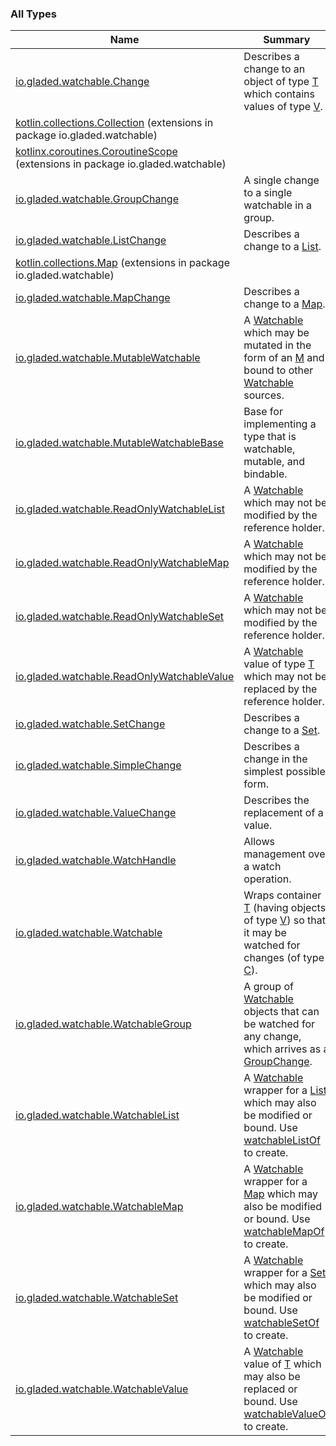 

### All Types

| Name | Summary |
|---|---|
| [io.gladed.watchable.Change](../io.gladed.watchable/-change/index.md) | Describes a change to an object of type [T](../io.gladed.watchable/-change/index.md#T) which contains values of type [V](../io.gladed.watchable/-change/index.md#V). |
| [kotlin.collections.Collection](../io.gladed.watchable/kotlin.collections.-collection/index.md) (extensions in package io.gladed.watchable) |  |
| [kotlinx.coroutines.CoroutineScope](../io.gladed.watchable/kotlinx.coroutines.-coroutine-scope/index.md) (extensions in package io.gladed.watchable) |  |
| [io.gladed.watchable.GroupChange](../io.gladed.watchable/-group-change/index.md) | A single change to a single watchable in a group. |
| [io.gladed.watchable.ListChange](../io.gladed.watchable/-list-change/index.md) | Describes a change to a [List](https://kotlinlang.org/api/latest/jvm/stdlib/kotlin.collections/-list/index.html). |
| [kotlin.collections.Map](../io.gladed.watchable/kotlin.collections.-map/index.md) (extensions in package io.gladed.watchable) |  |
| [io.gladed.watchable.MapChange](../io.gladed.watchable/-map-change/index.md) | Describes a change to a [Map](https://kotlinlang.org/api/latest/jvm/stdlib/kotlin.collections/-map/index.html). |
| [io.gladed.watchable.MutableWatchable](../io.gladed.watchable/-mutable-watchable/index.md) | A [Watchable](../io.gladed.watchable/-watchable/index.md) which may be mutated in the form of an [M](../io.gladed.watchable/-mutable-watchable/index.md#M) and bound to other [Watchable](../io.gladed.watchable/-watchable/index.md) sources. |
| [io.gladed.watchable.MutableWatchableBase](../io.gladed.watchable/-mutable-watchable-base/index.md) | Base for implementing a type that is watchable, mutable, and bindable. |
| [io.gladed.watchable.ReadOnlyWatchableList](../io.gladed.watchable/-read-only-watchable-list.md) | A [Watchable](https://kotlinlang.org/api/latest/jvm/stdlib/kotlin.collections/-list/index.html) which may not be modified by the reference holder. |
| [io.gladed.watchable.ReadOnlyWatchableMap](../io.gladed.watchable/-read-only-watchable-map.md) | A [Watchable](https://kotlinlang.org/api/latest/jvm/stdlib/kotlin.collections/-map/index.html) which may not be modified by the reference holder. |
| [io.gladed.watchable.ReadOnlyWatchableSet](../io.gladed.watchable/-read-only-watchable-set.md) | A [Watchable](https://kotlinlang.org/api/latest/jvm/stdlib/kotlin.collections/-set/index.html) which may not be modified by the reference holder. |
| [io.gladed.watchable.ReadOnlyWatchableValue](../io.gladed.watchable/-read-only-watchable-value.md) | A [Watchable](../io.gladed.watchable/-watchable/index.md) value of type [T](../io.gladed.watchable/-read-only-watchable-value.md#T) which may not be replaced by the reference holder. |
| [io.gladed.watchable.SetChange](../io.gladed.watchable/-set-change/index.md) | Describes a change to a [Set](https://kotlinlang.org/api/latest/jvm/stdlib/kotlin.collections/-set/index.html). |
| [io.gladed.watchable.SimpleChange](../io.gladed.watchable/-simple-change/index.md) | Describes a change in the simplest possible form. |
| [io.gladed.watchable.ValueChange](../io.gladed.watchable/-value-change/index.md) | Describes the replacement of a value. |
| [io.gladed.watchable.WatchHandle](../io.gladed.watchable/-watch-handle/index.md) | Allows management over a watch operation. |
| [io.gladed.watchable.Watchable](../io.gladed.watchable/-watchable/index.md) | Wraps container [T](../io.gladed.watchable/-watchable/index.md#T) (having objects of type [V](../io.gladed.watchable/-watchable/index.md#V)) so that it may be watched for changes (of type [C](../io.gladed.watchable/-watchable/index.md#C)). |
| [io.gladed.watchable.WatchableGroup](../io.gladed.watchable/-watchable-group/index.md) | A group of [Watchable](../io.gladed.watchable/-watchable/index.md) objects that can be watched for any change, which arrives as a [GroupChange](../io.gladed.watchable/-group-change/index.md). |
| [io.gladed.watchable.WatchableList](../io.gladed.watchable/-watchable-list/index.md) | A [Watchable](../io.gladed.watchable/-watchable/index.md) wrapper for a [List](https://kotlinlang.org/api/latest/jvm/stdlib/kotlin.collections/-list/index.html) which may also be modified or bound. Use [watchableListOf](../io.gladed.watchable/watchable-list-of.md) to create. |
| [io.gladed.watchable.WatchableMap](../io.gladed.watchable/-watchable-map/index.md) | A [Watchable](../io.gladed.watchable/-watchable/index.md) wrapper for a [Map](https://kotlinlang.org/api/latest/jvm/stdlib/kotlin.collections/-map/index.html) which may also be modified or bound. Use [watchableMapOf](../io.gladed.watchable/watchable-map-of.md) to create. |
| [io.gladed.watchable.WatchableSet](../io.gladed.watchable/-watchable-set/index.md) | A [Watchable](../io.gladed.watchable/-watchable/index.md) wrapper for a [Set](https://kotlinlang.org/api/latest/jvm/stdlib/kotlin.collections/-set/index.html) which may also be modified or bound. Use [watchableSetOf](../io.gladed.watchable/watchable-set-of.md) to create. |
| [io.gladed.watchable.WatchableValue](../io.gladed.watchable/-watchable-value/index.md) | A [Watchable](../io.gladed.watchable/-watchable/index.md) value of [T](../io.gladed.watchable/-watchable-value/index.md#T) which may also be replaced or bound. Use [watchableValueOf](../io.gladed.watchable/watchable-value-of.md) to create. |
